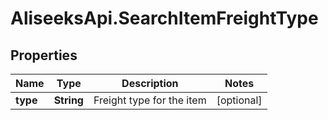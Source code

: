 # AliseeksApi.SearchItemFreightType

## Properties
Name | Type | Description | Notes
------------ | ------------- | ------------- | -------------
**type** | **String** | Freight type for the item  | [optional] 


